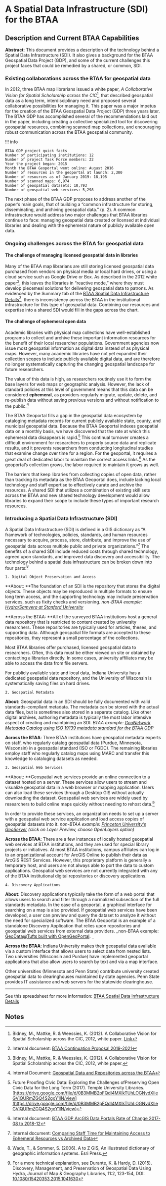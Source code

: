 # A Spatial Data Infrastructure (SDI) for the BTAA


## Description and Current BTAA Capabilities

**Abstract**: This document provides a description of the technology behind a Spatial Data Infrastructure (SDI). It also gives a background for the BTAA Geospatial Data Project (GDP), and some of the current challenges this project faces that could be remedied by a shared, or common, SDI.


### Existing collaborations across the BTAA for geospatial data

In 2012, three BTAA map librarians issued a white paper, _A Collaborative Vision for Spatial Scholarship across the CIC_[^1], that described geospatial data as a long term, interdisciplinary need and proposed several collaborative possibilities for managing it.  This paper was a major impetus for the creation of the BTAA Geospatial Data Project (GDP) three years later. The BTAA GDP has accomplished several of the recommendations laid out in the paper, including creating a collective specialized tool for discovering geospatial resources, combining scanned map collections, and encouraging robust communication across the BTAA geospatial community. 


!!! info

	BTAA GDP project quick facts
	Number of participating institutions: 12
	Number of project Task Force members: 22
	Year the project began: 2015
	Month the BTAA Geoportal went online: August 2016
	Number of resources in the geoportal at launch: 2,300
	Number of resources as of January 2019: 18,195
	Number of scanned maps: 6,974
	Number of geospatial datasets: 10,793
	Number of geospatial web services: 5,298



The next phase of the BTAA GDP proposes to address another of the paper’s main goals, that of building a “common infrastructure for storing, disseminating, and archiving geospatial data.” (p. 2). A common infrastructure would address two major challenges that BTAA libraries continue to face: managing geospatial data created or licensed at individual libraries and dealing with the ephemeral nature of publicly available open data.


### 


### Ongoing challenges across the BTAA for geospatial data


#### The challenge of managing licensed geospatial data in libraries

Many of the BTAA map librarians are still storing licensed geospatial data purchased from vendors on physical media or local hard drives, or using a cloud service such as Google Drive or Box. As described in the 2012 white paper[^2],  this leaves the libraries in “reactive mode,” where they must develop piecemeal solutions for delivering geospatial data to patrons. As evidenced by the Summary tab of the [BTAA Spatial Data Infrastructure Details](https://docs.google.com/spreadsheets/d/10vXL3yyyWBd-V3Qr_42U1RFH_EGod9ZpYg-HP94fw2A/edit?usp=sharing)[^3], there is inconsistency across the BTAA in the institutional infrastructure for this type of geospatial data. Combining our resources and expertise into a shared SDI would fill in the gaps across the chart.


#### The challenge of ephemeral open data

Academic libraries with physical map collections have well-established programs to collect and archive these important information resources for the benefit of their local researcher populations.  Government agencies now issue most geospatial information as digital data instead of as physical maps. However, many academic libraries have not yet expanded their collection scopes to include publicly available digital data, and are therefore no longer systematically capturing the changing geospatial landscape for future researchers. 

The value of this data is high, as researchers routinely use it to form the base layers for web maps or geographic analysis. However, the lack of standard policies at this level of government means that this data can be considered **ephemeral**, as providers regularly migrate, update, delete, and re-publish data without saving previous versions and without notification to the public.[^4]

The BTAA Geoportal fills a gap in the geospatial data ecosystem by cataloging metadata records for current publicly available state, county, and municipal geospatial data. Because the BTAA Geoportal indexes geospatial data on a monthly basis, we have discovered that the rate at which this ephemeral data disappears is rapid.[^5] This continual turnover creates a difficult environment for researchers to properly source data and replicate results, and it prevents researchers from conducting longitudinal studies that examine change over time for a region. For the geoportal, it requires a great deal of dedicated labor to maintain the correct access links.[^6] As the geoportal’s collection grows, the labor required to maintain it grows as well.

The barriers that keep libraries from collecting copies of open data, rather than tracking its metadata as the BTAA Geoportal does, include lacking local technology and staff expertise to effectively curate and archive the resources. A shared SDI that utilizes a combination of existing skill sets across the BTAA and new shared technology development would allow libraries to expand their scope to include these types of important research resources.


### Introducing a Spatial Data Infrastructure (SDI)

A Spatial Data Infrastructure (SDI) is defined in a GIS dictionary as “A framework of technologies, policies, standards, and human resources necessary to acquire, process, store, distribute, and improve the use of geospatial data across multiple public and private organizations.”[^7] The benefits of a shared SDI include reduced costs through shared technology, agreed upon standards, and improved data discovery and accessibility. The technology behind a spatial data infrastructure can be broken down into four parts:[^8]


```
1. Digital Object Preservation and Access
```


**About: **The foundation of an SDI is the repository that stores the digital objects. These objects may be reproduced in multiple formats to ensure long term access, and the supporting technology may include preservation services, such as fixity checks and versioning. _non-BTAA example: [Hydra/Samvera at Stanford University](https://www.tandfonline.com/doi/pdf/10.1080/15420353.2015.1041630)_

**Across the BTAA: **All of the surveyed BTAA institutions host a general data repository that is restricted to content created by university researchers. These repositories are typically used for articles, theses, and supporting data. Although geospatial file formats are accepted to these repositories, they represent a small percentage of the collections.

Most BTAA libraries offer purchased, licensed geospatial data to researchers. Often, this data must be either viewed on site or obtained by contacting a librarian directly. In some cases, university affiliates may be able to access the data from file servers. 

For publicly available state and local data, Indiana University has a dedicated geospatial data repository, and the University of Wisconsin is systematically saving files on hard drives. 


```
2. Geospatial Metadata
```


**About**: Geospatial data in an SDI should be fully documented with valid standards-compliant metadata. The metadata can be stored with the actual data files, but is sometimes also stored in a separate catalog. Like other digital archives, authoring metadata is typically the most labor intensive aspect of creating and maintaining an SDI. _BTAA example: [GeoNetwork Metadata Catalog using ISO 19139 metadata standard for the BTAA GDP](http://64.90.181.107/geonetwork/srv/eng/catalog.search#/search?facet.q=topicCat%2FplanningCadastre)_

**Across the BTAA**: Three BTAA institutions have geospatial metadata experts on staff, who regularly catalog geospatial data (Purdue, Minnesota, Wisconsin) in a geospatial standard (ISO or FGDC). The remaining libraries employ staff who regularly catalog maps using MARC and transfer this knowledge to cataloging datasets as needed.


```
3. Geospatial Web Services
```


**About: **Geospatial web services provide an online connection to a dataset hosted on a server. These services allow users to stream and visualize geospatial data in a web browser or mapping application. Users can also load these services through a Desktop GIS without actually downloading the dataset.  Geospatial web services are widely used by researchers to build online maps quickly without needing to rehost data.[^9]

In order to provide these services, an organization needs to set up a server with a geospatial web service application and load access copies of geospatial datasets into it. _non-BTAA example: [Princeton University’s GeoServer](https://geoserver.princeton.edu/geoserver/web/) (click on Layer Preview, choose OpenLayers option)_

**Across the BTAA**: There are a few instances of locally hosted geospatial web services at BTAA institutions, and they are used for special library projects or initiatives. At most BTAA institutions, campus affiliates can log in to an organizational account for ArcGIS Online to publish their data as ArcGIS REST Services. However, this proprietary platform is generally a temporary host, and users are not always able to port the data to custom applications. Geospatial web services are not currently integrated with any of the BTAA institutional digital repositories or discovery applications.


```
4. Discovery Applications
```


**About**: Discovery applications typically take the form of a web portal that allows users to search and filter through a normalized subsection of the full standards metadata. In the case of a geoportal, a graphical interface for searching on a map is also provided. If geospatial web services have been developed, a user can preview and query the dataset to analyze it without the need for specialized software. The BTAA Geoportal is an example of a standalone Discovery Application that relies upon repositories and geospatial web services from external data providers. _non-BTAA example: [GeoData@Tufts built with OpenGeoPortal](https://geodata.tufts.edu/). _

**Across the BTAA**: Indiana University makes their geospatial data available via a custom interface that allows users to select data from nested lists. Two universities (Wisconsin and Purdue) have implemented geoportal applications that also allow users to search by text and via a map interface.

Other universities (Minnesota and Penn State) contribute university created geospatial data to clearinghouses maintained by state agencies. Penn State provides IT assistance and web servers for the statewide clearinghouse.


---

See this spreadsheet for more information: [BTAA Spatial Data Infrastructure Details](https://docs.google.com/spreadsheets/d/10vXL3yyyWBd-V3Qr_42U1RFH_EGod9ZpYg-HP94fw2A/edit?usp=sharing)


<!-- Footnotes themselves at the bottom. -->
## Notes

[^1]:
     Bidney, M., Mattke, R. & Weessies, K. (2012). A Collaborative Vision for Spatial Scholarship across the CIC, 2012, white paper. [Link](https://drive.google.com/file/d/0Bw-n3BDfLcu8eXBOWi1yWGJ4ajQ/view)

[^2]:
     Internal document: [BTAA Continuation Proposal 2019-2021](https://drive.google.com/file/d/1FUC7qE361nOZ2gjWux2wC8Ql1NulLsUj/view)

[^3]:
     Bidney, M., Mattke, R. & Weessies, K. (2012). A Collaborative Vision for Spatial Scholarship across the CIC, 2012, white paper.

[^4]:
     Internal Document: [Geospatial Data and Repositories across the BTAA](https://docs.google.com/spreadsheets/d/10vXL3yyyWBd-V3Qr_42U1RFH_EGod9ZpYg-HP94fw2A/edit?usp=sharing)

[^5]:
     Future​ ​Proofing​ ​Civic​ ​Data: Exploring​ ​the​ ​Challenges​ ​of​ ​Preserving Open​ ​Civic​ ​Data​ ​for​ ​the​ ​Long​ ​Term (2017). Temple University Libraries. [https://drive.google.com/file/d/0B3MMB2pFQdI4MXlkTUhLOGNvdXlIeGViQURmZGQ4S2gxY1lN/view](https://drive.google.com/file/d/0B3MMB2pFQdI4MXlkTUhLOGNvdXlIeGViQURmZGQ4S2gxY1lN/view)

[^6]:
     Internal document: [BTAA GDP ArcGIS Data Portals Rate of Change 2017-08 to 2018-12](https://docs.google.com/spreadsheets/d/1Uq2UJBEBB2adHOu6q92BgbjJNdBbbJw1wDM90PsxcfE/edit?usp=sharing)

[^7]:
     Internal document: [Comparing Staff Time for Maintaining Access to Ephemeral Resources vs Archived Data](https://docs.google.com/document/d/1wN3Q6AKRMI_m1cUs9Mrh1Tp0H2dx0OglnznCePJt27U/edit?usp=sharing)

[^8]:
     Wade, T., & Sommer, S. (2006). A to Z GIS, An illustrated dictionary of geographic information systems. Esri Press.

[^9]:
     For a more technical explanation, see Durante, K. & Hardy, D. (2015). Discovery, Management, and Preservation of Geospatial Data Using Hydra, Journal of Map & Geography Libraries, 11:2, 123-154, DOI: [10.1080/15420353.2015.1041630](https://www.tandfonline.com/doi/pdf/10.1080/15420353.2015.1041630)
